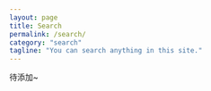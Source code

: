```yaml
---
layout: page
title: Search
permalink: /search/
category: "search"
tagline: "You can search anything in this site."
---
```


待添加~
